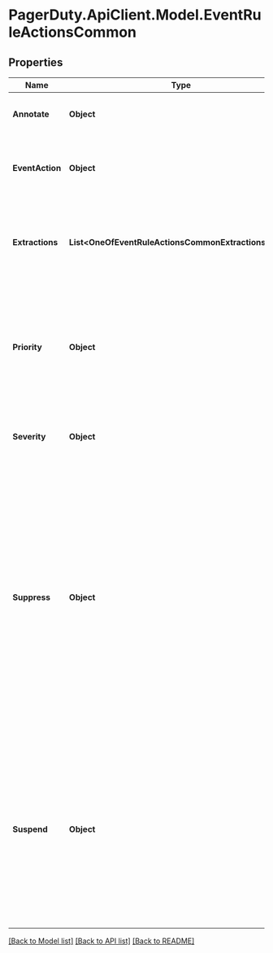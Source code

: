 # PagerDuty.ApiClient.Model.EventRuleActionsCommon
## Properties

Name | Type | Description | Notes
------------ | ------------- | ------------- | -------------
**Annotate** | **Object** | Set a note on the resulting incident. | [optional] 
**EventAction** | **Object** | Set whether the resulting alert status is trigger or resolve. | [optional] 
**Extractions** | **List&lt;OneOfEventRuleActionsCommonExtractionsItems&gt;** | Dynamically extract values to set and modify new and existing PD-CEF fields. | [optional] 
**Priority** | **Object** | Set the priority ID for the resulting incident. You can find the priority you want by calling the priorities endpoint. | [optional] 
**Severity** | **Object** | Set the severity of the resulting alert. | [optional] 
**Suppress** | **Object** | Set whether the resulting alert is suppressed. Can optionally be used with a threshold where resulting alerts will be suppressed until the threshold is met in a window of time. If using a threshold the rule must also set a route action. | [optional] 
**Suspend** | **Object** | Set the length of time to suspend the resulting alert before triggering. Rules with a suspend action must also set a route action, and cannot have a suppress with threshold action | [optional] 

[[Back to Model list]](../README.md#documentation-for-models) [[Back to API list]](../README.md#documentation-for-api-endpoints) [[Back to README]](../README.md)

